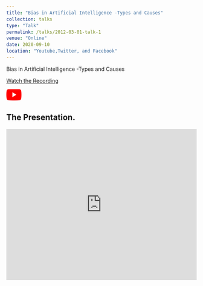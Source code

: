 ```yaml
---
title: "Bias in Artificial Intelligence -Types and Causes"
collection: talks
type: "Talk"
permalink: /talks/2012-03-01-talk-1
venue: "Online"
date: 2020-09-10
location: "Youtube,Twitter, and Facebook"
---
```


Bias in Artificial Intelligence -Types and Causes


[Watch the Recording](https://youtu.be/E792uhiG--A) 

<a href="https://youtu.be/E792uhiG--A">
  <img src="https://raw.githubusercontent.com/Ruqyai/ruqyai.github.io/main/images/youtube.png" alt="YouTube" style="width: 40px; height: 30px;">
</a>

## The Presentation.

<iframe src="https://docs.google.com/presentation/d/e/2PACX-1vTDUKKwm3TADUVT3UQR3anRVGC8ezXdJjcpFVaHDL1lU9wUkeX34V3qYE5YZfbDCcO3WZR0AtGkrwM1/embed?start=false&loop=false&delayms=3000" frameborder="0" width="100%" height="400px" allowfullscreen="true" mozallowfullscreen="true" webkitallowfullscreen="true"></iframe>
